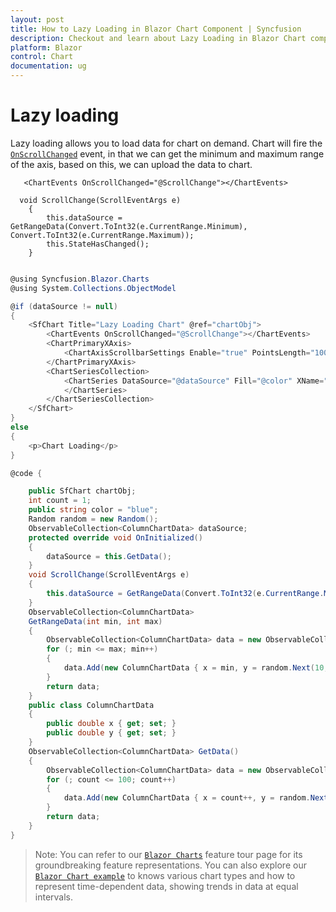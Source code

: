 ```yaml
---
layout: post
title: How to Lazy Loading in Blazor Chart Component | Syncfusion
description: Checkout and learn about Lazy Loading in Blazor Chart component of Syncfusion, and more details.
platform: Blazor
control: Chart
documentation: ug
---
```


<!-- markdownlint-disable MD036 -->

# Lazy loading

Lazy loading allows you to load data for chart on demand. Chart will fire the [`OnScrollChanged`](https://help.syncfusion.com/cr/blazor/Syncfusion.Blazor.Charts.ChartEvents.html#Syncfusion_Blazor_Charts_ChartEvents_OnScrollChanged) event, in that we can get the minimum and maximum range of the axis, based on this, we can upload the data to chart.

```razor
   <ChartEvents OnScrollChanged="@ScrollChange"></ChartEvents>

  void ScrollChange(ScrollEventArgs e)
    {
        this.dataSource = GetRangeData(Convert.ToInt32(e.CurrentRange.Minimum), Convert.ToInt32(e.CurrentRange.Maximum));
        this.StateHasChanged();
    }

```

```csharp

@using Syncfusion.Blazor.Charts
@using System.Collections.ObjectModel

@if (dataSource != null)
{
    <SfChart Title="Lazy Loading Chart" @ref="chartObj">
        <ChartEvents OnScrollChanged="@ScrollChange"></ChartEvents>
        <ChartPrimaryXAxis>
            <ChartAxisScrollbarSettings Enable="true" PointsLength="1000"></ChartAxisScrollbarSettings>
        </ChartPrimaryXAxis>
        <ChartSeriesCollection>
            <ChartSeries DataSource="@dataSource" Fill="@color" XName="x" YName="y" Type="ChartSeriesType.Line">
            </ChartSeries>
        </ChartSeriesCollection>
    </SfChart>
}
else
{
    <p>Chart Loading</p>
}

@code {

    public SfChart chartObj;
    int count = 1;
    public string color = "blue";
    Random random = new Random();
    ObservableCollection<ColumnChartData> dataSource;
    protected override void OnInitialized()
    {
        dataSource = this.GetData();
    }
    void ScrollChange(ScrollEventArgs e)
    {
        this.dataSource = GetRangeData(Convert.ToInt32(e.CurrentRange.Minimum), Convert.ToInt32(e.CurrentRange.Maximum));
    }
    ObservableCollection<ColumnChartData>
    GetRangeData(int min, int max)
    {
        ObservableCollection<ColumnChartData> data = new ObservableCollection<ColumnChartData>();
        for (; min <= max; min++)
        {
            data.Add(new ColumnChartData { x = min, y = random.Next(10, 100) });
        }
        return data;
    }
    public class ColumnChartData
    {
        public double x { get; set; }
        public double y { get; set; }
    }
    ObservableCollection<ColumnChartData> GetData()
    {
        ObservableCollection<ColumnChartData> data = new ObservableCollection<ColumnChartData>();
        for (; count <= 100; count++)
        {
            data.Add(new ColumnChartData { x = count++, y = random.Next(10, 100) });
        }
        return data;
    }
}


```

> Note: You can refer to our [`Blazor Charts`](https://www.syncfusion.com/blazor-components/blazor-charts) feature tour page for its groundbreaking feature representations. You can also explore our [`Blazor Chart example`](https://blazor.syncfusion.com/demos/chart/line?theme=bootstrap4) to knows various chart types and how to represent time-dependent data, showing trends in data at equal intervals.